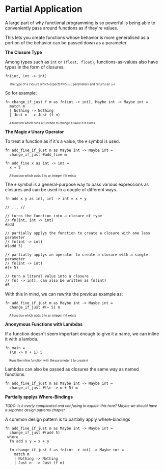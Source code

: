 # Partial Application

A large part of why functional programming is so powerful is being able to conveniently pass around functions as if they're values. 

This lets you create functions whose behavior is more generalised as a portion of the behavior can be passed down as a parameter. 

**The Closure Type**

Among types such as `int` or `(float, float)`, functions-as-values also have types in the form of closures. 

```lm
fn(int, int -> int)
```
<sup><sub>&nbsp;&nbsp;&nbsp;&nbsp; The type of a closure which expects two `int` parameters and returns an `int`</sub></sup>

So for example; 

```lm
fn change_if_just f m as fn(int -> int), Maybe int -> Maybe int =
  match m
  | Nothing -> Nothing
  | Just n  -> Just (f n)
```
<sup><sub>&nbsp;&nbsp;&nbsp;&nbsp; A function which runs a function to change a value if it exists</sub></sup>

**The Magic `#` Unary Operator**

To treat a function as if it's a value, the `#` symbol is used. 

```lm
fn add_five_if_just m as Maybe int -> Maybe int =
  change_if_just #add_five m

fn add_five x as int -> int =
  x + 5
```
<sup><sub>&nbsp;&nbsp;&nbsp;&nbsp; A function which adds 5 to an integer if it exists</sub></sup>

The `#` symbol is a general-purpose way to pass various expressions as closures and can be used in a couple of different ways. 

```lm
fn add x y as int, int -> int = x + y

// ... //

// turns the function into a closure of type
// fn(int, int -> int)
#add

// partially applys the function to create a closure with one less parameter
// fn(int -> int)
#(add 5)

// partially applys an operator to create a closure with a single parameter
// fn(int -> int)
#(+ 5)

// turn a literal value into a closure
// fn( -> int), can also be written as fn(int)
#5
```
With this in mind, we can rewrite the previous example as:

```lm
fn add_five_if_just m as Maybe int -> Maybe int =
  change_if_just #(+ 5) m
```
<sup><sub>&nbsp;&nbsp;&nbsp;&nbsp; A function which adds 5 to an integer if it exists</sub></sup>


**Anonymous Functions with Lambdas**

If a function doesn't seem important enough to give it a name, we can inline it with a lambda. 

```lm
fn main =
  (\n -> n + 1) 5
```
<sup><sub>&nbsp;&nbsp;&nbsp;&nbsp; Runs the inline function with the parameter `5` to create `6`</sub></sup>

Lambdas can also be passed as closures the same way as named functions. 

```lm
fn add_five_if_just m as Maybe int -> Maybe int =
  change_if_just #(\n -> n + 5) m
```

**Partially applys Where-Bindings**

<sup>*TODO: Is it overly complicated and confusing to explain this here? Maybe we should have a separate design patterns chapter*</sup>

A common design pattern is to partially apply where-bindings

```lm
fn add_five_if_just m as Maybe int -> Maybe int =
  change_if_just #(add 5)
 where
  fn add x y = x + y

  fn change_if_just f as fn(int -> int) -> Maybe int =
    match m
    | Nothing -> Nothing
    | Just n  -> Just (f n)
```
